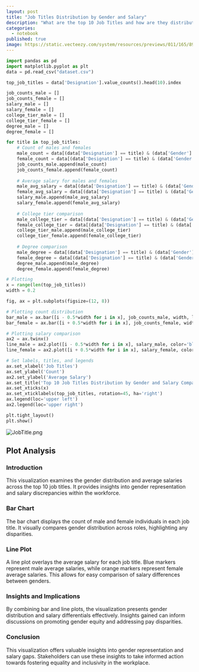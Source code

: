 ```yaml
---
layout: post
title: "Job Titles Distribution by Gender and Salary"
description: "What are the top 10 Job Titles and how are they distributed?"
categories:
  - notebook
published: true
image: https://static.vecteezy.com/system/resources/previews/011/165/891/non_2x/concept-of-career-and-job-promotion-free-vector.jpg
---
```


```py
import pandas as pd
import matplotlib.pyplot as plt
data = pd.read_csv("dataset.csv")

top_job_titles = data['Designation'].value_counts().head(10).index

job_counts_male = []
job_counts_female = []
salary_male = []
salary_female = []
college_tier_male = []
college_tier_female = []
degree_male = []
degree_female = []

for title in top_job_titles:
    # Count of males and females
    male_count = data[(data['Designation'] == title) & (data['Gender'] == 'm')].shape[0]
    female_count = data[(data['Designation'] == title) & (data['Gender'] == 'f')].shape[0]
    job_counts_male.append(male_count)
    job_counts_female.append(female_count)
    
    # Average salary for males and females
    male_avg_salary = data[(data['Designation'] == title) & (data['Gender'] == 'm')]['Salary'].mean()
    female_avg_salary = data[(data['Designation'] == title) & (data['Gender'] == 'f')]['Salary'].mean()
    salary_male.append(male_avg_salary)
    salary_female.append(female_avg_salary)
    
    # College tier comparison
    male_college_tier = data[(data['Designation'] == title) & (data['Gender'] == 'm')]['CollegeTier'].value_counts().index[0]
    female_college_tier = data[(data['Designation'] == title) & (data['Gender'] == 'f')]['CollegeTier'].value_counts().index[0]
    college_tier_male.append(male_college_tier)
    college_tier_female.append(female_college_tier)
    
    # Degree comparison
    male_degree = data[(data['Designation'] == title) & (data['Gender'] == 'm')]['Degree'].value_counts().index[0]
    female_degree = data[(data['Designation'] == title) & (data['Gender'] == 'f')]['Degree'].value_counts().index[0]
    degree_male.append(male_degree)
    degree_female.append(female_degree)

# Plotting
x = range(len(top_job_titles))
width = 0.2

fig, ax = plt.subplots(figsize=(12, 8))

# Plotting count distribution
bar_male = ax.bar([i - 0.5*width for i in x], job_counts_male, width, label='Male')
bar_female = ax.bar([i + 0.5*width for i in x], job_counts_female, width, label='Female')

# Plotting salary comparison
ax2 = ax.twinx()
line_male = ax2.plot([i - 0.5*width for i in x], salary_male, color='blue', marker='o', label='Male Salary')
line_female = ax2.plot([i + 0.5*width for i in x], salary_female, color='orange', marker='o', label='Female Salary')

# Set labels, titles, and legends
ax.set_xlabel('Job Titles')
ax.set_ylabel('Count')
ax2.set_ylabel('Average Salary')
ax.set_title('Top 10 Job Titles Distribution by Gender and Salary Comparison')
ax.set_xticks(x)
ax.set_xticklabels(top_job_titles, rotation=45, ha='right')
ax.legend(loc='upper left')
ax2.legend(loc='upper right')

plt.tight_layout()
plt.show()
```

![JobTitle.png](/JobTitle.png)

## Plot Analysis

### Introduction
This visualization examines the gender distribution and average salaries across the top 10 job titles. It provides insights into gender representation and salary discrepancies within the workforce.

### Bar Chart
The bar chart displays the count of male and female individuals in each job title. It visually compares gender distribution across roles, highlighting any disparities.

### Line Plot
A line plot overlays the average salary for each job title. Blue markers represent male average salaries, while orange markers represent female average salaries. This allows for easy comparison of salary differences between genders.

### Insights and Implications
By combining bar and line plots, the visualization presents gender distribution and salary differentials effectively. Insights gained can inform discussions on promoting gender equity and addressing pay disparities.

### Conclusion
This visualization offers valuable insights into gender representation and salary gaps. Stakeholders can use these insights to take informed action towards fostering equality and inclusivity in the workplace.